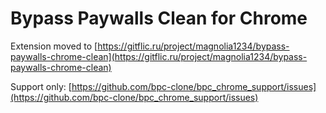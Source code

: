 # Bypass Paywalls Clean for Chrome

Extension moved to [https://gitflic.ru/project/magnolia1234/bypass-paywalls-chrome-clean](https://gitflic.ru/project/magnolia1234/bypass-paywalls-chrome-clean)

Support only: [https://github.com/bpc-clone/bpc_chrome_support/issues](https://github.com/bpc-clone/bpc_chrome_support/issues)
